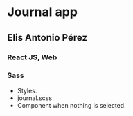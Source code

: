 # Journal app

## Elis Antonio Pérez

### React JS, Web

### Sass
- Styles.
 - journal.scss
 - Component when nothing is selected.